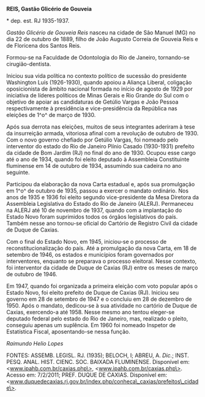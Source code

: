 **REIS, Gastão Glicério de Gouveia**

\* dep. est. RJ 1935-1937.

*Gastão Glicério de Gouveia Reis* nasceu na cidade de São Manuel (MG) no
dia 22 de outubro de 1889, filho de João Augusto Correia de Gouveia Reis
e de Floricena dos Santos Reis.

Formou-se na Faculdade de Odontologia do Rio de Janeiro, tornando-se
cirugião-dentista.

Iniciou sua vida política no contexto político de sucessão do presidente
Washington Luís (1926-1930), quando apoiou a Aliança Liberal, coligação
oposicionista de âmbito nacional formada no início de agosto de 1929 por
iniciativa de líderes políticos de Minas Gerais e Rio Grande do Sul com
o objetivo de apoiar as candidaturas de Getúlio Vargas e João Pessoa
respectivamente à presidência e vice-presidência da República nas
eleições de 1^o^ de março de 1930.

Após sua derrota nas eleições, muitos de seus integrantes aderiram à
tese da insurreição armada, vitoriosa afinal com a revolução de outubro
de 1930. Com o novo governo chefiado por Getúlio Vargas, foi nomeado
pelo interventor do estado do Rio de Janeiro Plínio Casado (1930-1931)
prefeito da cidade de Bom Jardim (RJ) no final do ano de 1930. Ocupou
esse cargo até o ano de 1934, quando foi eleito deputado à Assembleia
Constituinte fluminense em 14 de outubro de 1934, assumindo sua cadeira
no ano seguinte.

Participou da elaboração da nova Carta estadual e, após sua promulgação
em 1^o^ de outubro de 1935, passou a exercer o mandato ordinário. Nos
anos de 1935 e 1936 foi eleito segundo vice-presidente da Mesa Diretora
da Assembleia Legislativa do Estado do Rio de Janeiro (ALERJ).
Permaneceu na ALERJ até 10 de novembro de 1937, quando com a implantação
do Estado Novo foram suprimidos todos os órgãos legislativos do país.
Também nesse ano tornou-se oficial do Cartório de Registro Civil da
cidade de Duque de Caxias.

Com o final do Estado Novo, em 1945, iniciou-se o processo de
reconstitucionalização do país. Até a promulgação da nova Carta, em 18
de setembro de 1946, os estados e municípios foram governados por
interventores, enquanto se preparava o processo eleitoral. Nesse
contexto, foi interventor da cidade de Duque de Caxias (RJ) entre os
meses de março de outubro de 1946.

Em 1947, quando foi organizada a primeira eleição com voto popular após
o Estado Novo, foi eleito prefeito de Duque de Caxias (RJ). Iniciou seu
governo em 28 de setembro de 1947 e o concluiu em 28 de dezembro de
1950. Após o mandato, dedicou-se à sua atividade no cartório de Duque de
Caxias, exercendo-a até 1958. Nesse mesmo ano tentou eleger-se deputado
federal pelo estado do Rio de Janeiro, mas, realizado o pleito,
conseguiu apenas um suplência. Em 1960 foi nomeado Inspetor de
Estatística Fiscal, aposentando-se nessa função.

*Raimundo Helio Lopes*

FONTES: ASSEMB. LEGISL. RJ. (1935); BELOCH, I; ABREU, A. *Dic.*; INST.
PESQ. ANAL. HIST. CIENC. SOC. BAIXADA FLUMINENSE. Disponível em:
\<www.ipahb.com.br/caxias.php\>, \<www.ipahb.com.br/caxias.php\>. Acesso
em: 7/2/2011; PREF. DUQUE DE CAXIAS. Disponível em:
\<www.duquedecaxias.rj.gov.br/index.php/conheca\_caxias/prefeitos\_cidade\>.
